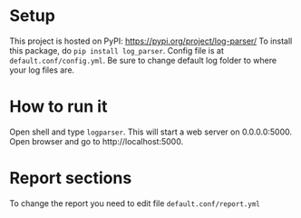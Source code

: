 # Setup
This project is hosted on PyPI: https://pypi.org/project/log-parser/
To install this package, do ``pip install log_parser``. Config file is at ``default.conf/config.yml``. Be sure to change default log folder to where your log files are.
# How to run it
Open shell and type ``logparser``. This will start a web server on 0.0.0.0:5000. Open browser and go to http://localhost:5000.
# Report sections
To change the report you need to edit file ``default.conf/report.yml``
